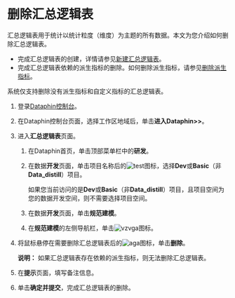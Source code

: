 # 删除汇总逻辑表

汇总逻辑表用于统计以统计粒度（维度）为主题的所有数据。本文为您介绍如何删除汇总逻辑表。

-   完成汇总逻辑表的创建，详情请参见[新建汇总逻辑表](/cn.zh-CN/数据开发/规范建模/逻辑表-汇总逻辑表/新建汇总逻辑表.md)。
-   完成汇总逻辑表依赖的派生指标的删除。如何删除派生指标，请参见[删除派生指标](/cn.zh-CN/数据开发/规范建模/规范定义-派生指标/下线和删除派生指标.md)。

系统仅支持删除没有派生指标和自定义指标的汇总逻辑表。

1.  登录[Dataphin控制台](https://dataphin.console.aliyun.com/workingArea)。

2.  在Dataphin控制台页面，选择工作区地域后，单击**进入Dataphin\>\>**。

3.  进入**汇总逻辑表**页面。

    1.  在Dataphin首页，单击顶部菜单栏中的**研发**。

    2.  在数据**开发**页面，单击项目名称后的![test](https://static-aliyun-doc.oss-accelerate.aliyuncs.com/assets/img/zh-CN/9887549951/p110089.png)图标，选择**Dev**或**Basic**（非**Data\_distill**）项目。

        如果您当前访问的是**Dev**或**Basic**（非**Data\_distill**）项目，且项目空间为您的数据开发空间，则不需要选择项目空间。

    3.  在数据**开发**页面，单击**规范建模**。

    4.  在**规范建模**的左侧导航栏，单击![vzvga](https://static-aliyun-doc.oss-accelerate.aliyuncs.com/assets/img/zh-CN/9887549951/p101234.png)图标。

4.  将鼠标悬停在需要删除汇总逻辑表后的![aga](https://static-aliyun-doc.oss-accelerate.aliyuncs.com/assets/img/zh-CN/9887549951/p100318.png)图标，单击**删除**。

    **说明：** 如果汇总逻辑表存在依赖的派生指标，则无法删除汇总逻辑表。

5.  在**提示**页面，填写备注信息。

6.  单击**确定并提交**，完成汇总逻辑表的删除。


